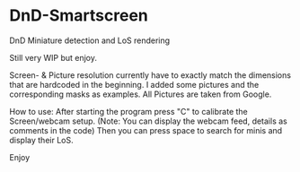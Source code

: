 # DnD-Smartscreen
DnD Miniature detection and LoS rendering

Still very WIP but enjoy.

Screen- & Picture resolution currently have to exactly match the dimensions that are hardcoded in the beginning.
I added some pictures and the corresponding masks as examples. All Pictures are taken from Google.

How to use:
	After starting the program press "C" to calibrate the Screen/webcam setup.
	(Note: You can display the webcam feed, details as comments in the code)
	Then you can press space to search for minis and display their LoS.


Enjoy
